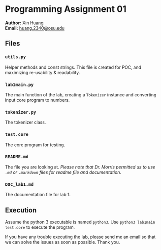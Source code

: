 # Programming Assignment 01
**Author:** Xin Huang  
**Email:** huang.2340@osu.edu

## Files

### `utils.py`
Helper methods and const strings. This file is created for POC,
and maximizing re-usability & readability.

### `lab1main.py`
The main function of the lab, creating a `Tokenizer` instance and
converting input core program to numbers.

### `tokenizer.py`
The tokenizer class.

### `test.core`
The core program for testing.

### `README.md`
The file you are looking at. *Please note that Dr. Morris permitted us to
use `.md` or `.markdown` files for readme file and documentation.*

### `DOC_lab1.md`
The documentation file for lab 1.

## Execution
Assume the python 3 executable is named `python3`. Use `python3 lab1main
test.core` to execute the program.

If you have any trouble executing the lab, please send me an email so
 that we can solve the issues as soon as possible. Thank you.